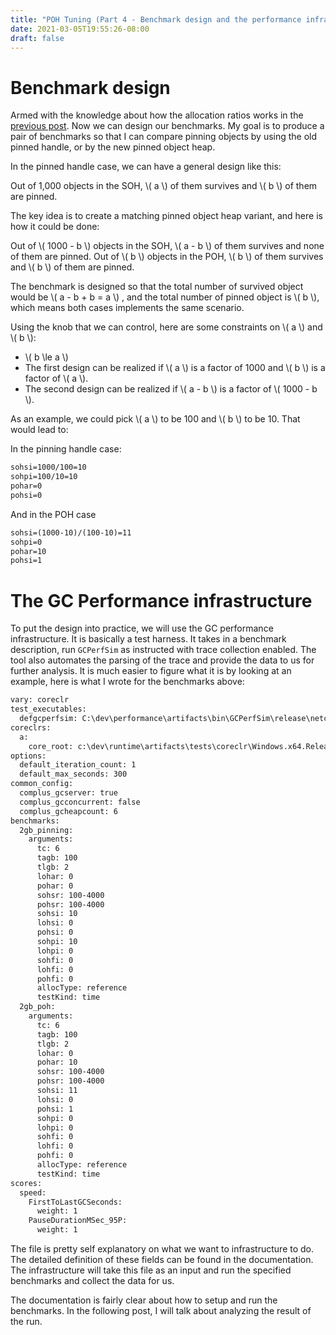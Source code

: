 ```yaml
---
title: "POH Tuning (Part 4 - Benchmark design and the performance infrastructure)"
date: 2021-03-05T19:55:26-08:00
draft: false
---
```

# Benchmark design
Armed with the knowledge about how the allocation ratios works in the [previous post](../poh-tuning-2/). Now we can design our benchmarks. My goal is to produce a pair of benchmarks so that I can compare pinning objects by using the old pinned handle, or by the new pinned object heap. 

In the pinned handle case, we can have a general design like this:

Out of 1,000 objects in the SOH, \\( a \\) of them survives and \\( b \\) of them are pinned.

The key idea is to create a matching pinned object heap variant, and here is how it could be done:

Out of \\( 1000 - b \\) objects in the SOH, \\( a - b \\) of them survives and none of them are pinned.
Out of \\( b \\) objects in the POH, \\( b \\) of them survives and \\( b \\) of them are pinned.

The benchmark is designed so that the total number of survived object would be \\( a - b + b = a \\) , and the total number of pinned object is \\( b \\), which means both cases implements the same scenario.

Using the knob that we can control, here are some constraints on \\( a \\) and \\( b \\):

- \\( b \le a \\)
- The first design can be realized if \\( a \\) is a factor of 1000 and \\( b \\) is a factor of \\( a \\).
- The second design can be realized if \\( a - b \\) is a factor of \\( 1000 - b \\).

As an example, we could pick \\( a \\) to be 100 and \\( b \\) to be 10. That would lead to:

In the pinning handle case:
```txt
sohsi=1000/100=10
sohpi=100/10=10
pohar=0
pohsi=0
```

And in the POH case
```txt
sohsi=(1000-10)/(100-10)=11
sohpi=0
pohar=10
pohsi=1
```

# The GC Performance infrastructure
To put the design into practice, we will use the GC performance infrastructure. It is basically a test harness. It takes in a benchmark description, run `GCPerfSim` as instructed with trace collection enabled. The tool also automates the parsing of the trace and provide the data to us for further analysis. It is much easier to figure what it is by looking at an example, here is what I wrote for the benchmarks above:

```txt
vary: coreclr
test_executables:
  defgcperfsim: C:\dev\performance\artifacts\bin\GCPerfSim\release\netcoreapp5.0\GCPerfSim.dll
coreclrs:
  a:
    core_root: c:\dev\runtime\artifacts\tests\coreclr\Windows.x64.Release\Tests\Core_Root
options:
  default_iteration_count: 1
  default_max_seconds: 300
common_config:
  complus_gcserver: true
  complus_gcconcurrent: false
  complus_gcheapcount: 6
benchmarks:
  2gb_pinning:
    arguments:
      tc: 6
      tagb: 100
      tlgb: 2
      lohar: 0
      pohar: 0
      sohsr: 100-4000
      pohsr: 100-4000
      sohsi: 10
      lohsi: 0
      pohsi: 0
      sohpi: 10
      lohpi: 0
      sohfi: 0
      lohfi: 0
      pohfi: 0
      allocType: reference
      testKind: time
  2gb_poh:
    arguments:
      tc: 6
      tagb: 100
      tlgb: 2
      lohar: 0
      pohar: 10
      sohsr: 100-4000
      pohsr: 100-4000
      sohsi: 11
      lohsi: 0
      pohsi: 1
      sohpi: 0
      lohpi: 0
      sohfi: 0
      lohfi: 0
      pohfi: 0
      allocType: reference
      testKind: time
scores:
  speed:
    FirstToLastGCSeconds:
      weight: 1
    PauseDurationMSec_95P:
      weight: 1
```

The file is pretty self explanatory on what we want to infrastructure to do. The detailed definition of these fields can be found in the documentation. The infrastructure will take this file as an input and run the specified benchmarks and collect the data for us.

The documentation is fairly clear about how to setup and run the benchmarks. In the following post, I will talk about analyzing the result of the run.